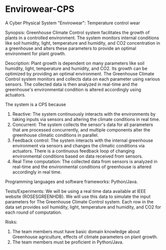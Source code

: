 # Envirowear-CPS
A Cyber Physical System "Envirowear": Temperature control wear

Synopsis:
Greenhouse Climate Control system facilitates the growth of plants in a controlled environment. The system monitors internal conditions like soil humidity, light, temperature and humidity, and CO2 concentration in a greenhouse and alters these parameters to provide an optimal environment for plant growth.

Description:
Plant growth is dependent on many parameters like soil humidity, light, temperature and humidity, and CO2. Its growth can be optimized by providing an optimal environment. The Greenhouse Climate Control system monitors and collects data on each parameter using various sensors. The collected data is then analyzed in real-time and the greenhouse's environmental condition is altered accordingly using actuators.

The system is a CPS because
1.	Reactive: The system continuously interacts with the environments by taking inputs via sensors and altering the climate conditions in real time.
2.	Concurrent: The system collects the sensor's data for all parameters that are processed concurrently, and multiple components alter the greenhouse climatic conditions in parallel.
3.	Feedback control: The system interacts with the internal greenhouse environment via sensors and changes the climatic conditions via actuators. There is a continuous feedback loop of changing environmental conditions based on data received from sensors.
4.	Real Time computation: The collected data from sensors is analyzed in real-time and the environmental conditions of greenhouse is altered accordingly in real time.

Programming languages and software frameworks:
Python/Java.


Tests/Experiments:
We will be using a real time data available at IEEE website (ROSESGREENHDB).
We will use this data to simulate the input parameters for The Greenhouse Climate Control system. Each row in the data set provides soil humidity, light, temperature and humidity, and CO2 for each round of computation.

Risks:
1.	The team members must have basic domain knowledge about Greenhouse agriculture, effects of climate parameters on plant growth.
2.	The team members must be proficient in Python/Java.
